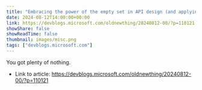 ```yaml
---
title: "Embracing the power of the empty set in API design (and applying this principle to selectors and filters)"
date: 2024-08-12T14:00:00+00:00
link: https://devblogs.microsoft.com/oldnewthing/20240812-00/?p=110121
showShare: false
showReadTime: false
thumbnail: images/misc.png
tags: ["devblogs.microsoft.com"]
---
```

You got plenty of nothing.

- Link to article: https://devblogs.microsoft.com/oldnewthing/20240812-00/?p=110121